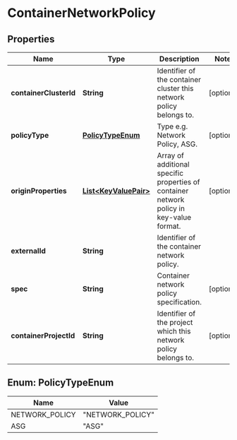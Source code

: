# ContainerNetworkPolicy

## Properties
Name | Type | Description | Notes
------------ | ------------- | ------------- | -------------
**containerClusterId** | **String** | Identifier of the container cluster this network policy belongs to. |  [optional]
**policyType** | [**PolicyTypeEnum**](#PolicyTypeEnum) | Type e.g. Network Policy, ASG. |  [optional]
**originProperties** | [**List&lt;KeyValuePair&gt;**](KeyValuePair.md) | Array of additional specific properties of container network policy in key-value format.  |  [optional]
**externalId** | **String** | Identifier of the container network policy. | 
**spec** | **String** | Container network policy specification. |  [optional]
**containerProjectId** | **String** | Identifier of the project which this network policy belongs to. |  [optional]

<a name="PolicyTypeEnum"></a>
## Enum: PolicyTypeEnum
Name | Value
---- | -----
NETWORK_POLICY | &quot;NETWORK_POLICY&quot;
ASG | &quot;ASG&quot;
